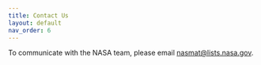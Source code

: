 ```yaml
---
title: Contact Us
layout: default
nav_order: 6
---
```


To communicate with the NASA team, please email [nasmat@lists.nasa.gov](mailto:nasmat@lists.nasa.gov).
